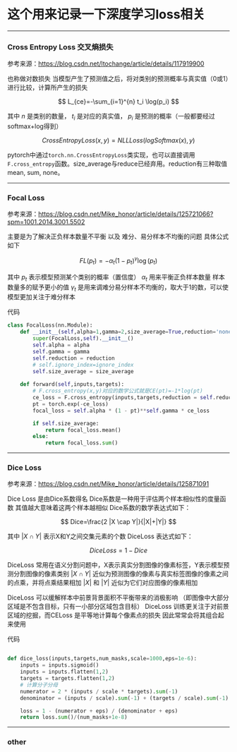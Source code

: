 # 这个用来记录一下深度学习loss相关



***
### Cross Entropy Loss 交叉熵损失

参考来源：https://blog.csdn.net/ltochange/article/details/117919900

也称做对数损失  当模型产生了预测值之后，将对类别的预测概率与真实值（0或1）进行比较，计算所产生的损失

$$
L_{ce}=-\sum_{i=1}^{n} t_i \log(p_i)
$$

其中 $n$ 是类别的数量， $t_i$ 是对应的真实值， $p_i$ 是预测的概率（一般都要经过softmax+log得到）

$$
CrossEntropyLoss(x,y)=NLLLoss(log Softmax(x),y)
$$

pytorch中通过`torch.nn.CrossEntropyLoss`类实现，也可以直接调用`F.cross_entropy`函数。size_average与reduce已经弃用。reduction有三种取值mean, sum, none。






***
### Focal Loss

参考来源：https://blog.csdn.net/Mike_honor/article/details/125721066?spm=1001.2014.3001.5502

主要是为了解决正负样本数量不平衡  以及 难分、易分样本不均衡的问题
具体公式如下

$$
FL(p_t)=-\alpha_t (1-p_t)^\gamma \log(p_t)
$$

其中 $p_t$ 表示模型预测某个类别的概率（置信度） $\alpha_t$ 用来平衡正负样本数量 样本数量多的赋予更小的值 $\gamma_t$ 是用来调难分易分样本不均衡的，取大于1的数，可以使模型更加关注于难分样本

代码
```python
class FocalLoss(nn.Module):
    def __init__(self,alpha=1,gamma=2,size_average=True,reduction='none'):
        super(FocalLoss,self).__init__()
        self.alpha = alpha
        self.gamma = gamma
        self.reduction = reduction
        # self.ignore_index=ignore_index
        self.size_average = size_average
    
    def forward(self,inputs,targets):
        # F.cross_entropy(x,y)对应的数学公式就是CE(pt)=-1*log(pt)
        ce_loss = F.cross_entropy(inputs,targets,reduction = self.reduction)
        pt = torch.exp(-ce_loss)
        focal_loss = self.alpha * (1 - pt)**self.gamma * ce_loss

        if self.size_average:
            return focal_loss.mean()
        else:
            return focal_loss.sum()
```


***
### Dice Loss

参考来源：https://blog.csdn.net/Mike_honor/article/details/125871091

Dice Loss 是由Dice系数得名 Dice系数是一种用于评估两个样本相似性的度量函数 其值越大意味着这两个样本越相似
Dice系数的数学表达式如下：

$$
Dice=\frac{2 |X \cap Y|}{|X|+|Y|}
$$

其中 $|X \cap Y|$ 表示X和Y之间交集元素的个数 
DiceLoss 表达式如下：

$$
DiceLoss = 1 - Dice
$$

DiceLoss 常用在语义分割问题中，X表示真实分割图像的像素标签，Y表示模型预测分割图像的像素类别 $|X \cap Y|$ 近似为预测图像的像素与真实标签图像的像素之间的点乘，并将点乘结果相加 $|X|$ 和 $|Y|$ 近似为它们对应图像的像素相加

DiceLoss 可以缓解样本中前景背景面积不平衡带来的消极影响 （即图像中大部分区域是不包含目标，只有一小部分区域包含目标） DiceLoss 训练更关注于对前景区域的挖掘，而CELoss 是平等地计算每个像素点的损失 因此常常会将其组合起来使用


代码
```python

def dice_loss(inputs,targets,num_masks,scale=1000,eps=1e-6):
    inputs = inputs.sigmoid()
    inputs = inputs.flatten(1,2)
    targets = targets.flatten(1,2)
    # 计算分子分母
    numerator = 2 * (inputs / scale * targets).sum(-1)
    denominator = (inputs / scale).sum(-1) + (targets / scale).sum(-1)

    loss = 1 - (numerator + eps) / (denominator + eps)
    return loss.sum()/(num_masks+1e-8)
```



***
### other